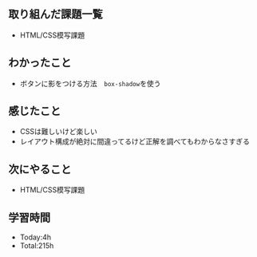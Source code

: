 ## 取り組んだ課題一覧
- HTML/CSS模写課題

## わかったこと
-  ボタンに影をつける方法　`box-shadow`を使う

## 感じたこと
- CSSは難しいけど楽しい
- レイアウト構成が絶対に間違ってるけど正解を調べてもわからなさすぎる

## 次にやること
- HTML/CSS模写課題

## 学習時間
- Today:4h
- Total:215h
